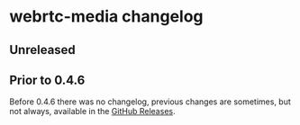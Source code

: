 # webrtc-media changelog

## Unreleased

## Prior to 0.4.6

Before 0.4.6 there was no changelog, previous changes are sometimes, but not always, available in the [GitHub Releases](https://github.com/webrtc-rs/media/releases).
